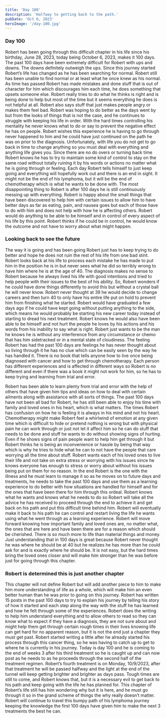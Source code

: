 ```yaml
---
title: 'Day 100'
description: 'Halfway to getting back to the path.'
pubDate: 'Oct 6, 2023'
heroImage: '/day-100.jpg'
---
```


### Day 100

Robert has been going through this difficult chapter in his life since his birthday, June 28, 2023, today being October 6, 2023, makes it 100 days. The past 100 days have been extremely difficult for Robert with ups and downs. The downs definitely outweigh the ups. Since this journey started Robert’s life has changed as he has been searching for normal. Robert still has been unable to find normal or at least what he once knew as his normal. As time has passed Robert has made mistakes and done stuff that is out of character for him which discourages him each time, he does something that upsets someone else. Robert really tries to do what he thinks is right and is being done to help but most of the time but it seems everything he does is not helpful at all. Robert also says stuff that just makes people angry or makes them feel bad. Robert was hoping to do better as the days went by but from the looks of things that is not the case, and he continues to struggle with keeping his life in order. With the hard times controlling his mentality he never knows what to do or say to prevent the negative effect he has on people. Robert wishes this experience he is having to go through never happened to him and he could have just continued on the path he was on prior to the diagnosis. Unfortunately, with life you do not get to go back in time to change anything so you must deal with everything and anything life gives you. Since there are no do overs or turning back time Robert knows he has to try to maintain some kind of control to stay on the same road without totally ruining it by his words or actions no matter what he is going through or feeling. Each day Robert tells himself to just keep going and everything will hopefully work out and there is an end in sight. It might not be the end of his lymphoma, but it will be the end of chemotherapy which is what he wants to be done with. The most disappointing thing to Robert is after 100 days he is still continuously messing up with everything. Robert is happy about the small things that have been discovered to help him with certain issues to allow him to have better days as far as eating, pain, and nausea goes but each of those have to do with him and does not help with how he is affecting others. Robert would do anything to be able to be himself and in control of every aspect of his life by this point. Robert thinks if he could be in control, he would know the outcome and not have to worry about what might happen.

### Looking back to see the future

The way it is going and has been going Robert just has to keep trying to do better and hope he does not ruin the rest of his life from one bad stint. Robert looks back at his life to process each mistake he has made to put him in the position he is in but never sees what he did so terribly wrong to have him where he is at the age of 40. The diagnosis makes no sense to Robert because he always lived his life with good intentions and tried to help people with their issues to the best of his ability. So, Robert wonders if he could have done things differently to avoid this but without a crystal ball he will never know. Robert never thought at 39 he would decide to change careers and then turn 40 to only have his entire life put on hold to prevent him from finishing what he started. Robert would have graduated a few days ago if he could have kept going without putting anything to the side, which means he would probably be starting his new career today instead of starting to dread his next treatment. Robert knows he would also have been able to be himself and not hurt the people he loves by his actions and his words from his inability to say what is right. Robert just wants to be the man he knows he is without any interference from any circumstance or chemo that has him sidetracked or in a mental state of cloudiness. The feeling Robert has had the past 100 days are feelings he has never thought about so living through it he has no clue which can be easily seen by the way he has handled it. There is no book that tells anyone how to live once being diagnosed with cancer and how to get through chemotherapy. Each person has different experiences and is affected in different ways so Robert is no different and even if there was a book it might not work for him, so he has to keep trying and learning from trial and error.

Robert has been able to learn plenty from trial and error with the help of others that have given him tips and ideas on how to deal with certain ailments along with assistance with all sorts of things. The past 100 days have not been all bad for Robert, he has still been able to enjoy his time with family and loved ones in his heart, which is what matters. The times Robert has confusion on how he is feeling it is always in his mind and not his heart. Chemotherapy might make Robert feel a whirlwind of emotion at any given time which is difficult to hide or pretend nothing is wrong but with physical pain he can work through or just not let it affect him so he can do stuff that needs to be done and stuff he wants to do without showing signs of hurting. Even if he shows signs of pain people want to help him get through it but Robert thinks he is being an inconvenience or hassle by being that way which is why he tries to hide what he can to not have the people that care worrying all the time about stuff. Robert wants each of his loved ones to live their life and not take on extra stress or worrying with his issues since he knows everyone has enough to stress or worry about without his issues being put on them for no reason. In the end Robert is the one with the illness and he must learn to manage it so as he moves on to future days and treatments, he needs to take the past 100 days and use them as a learning experience to do better with how situations are handled for himself and for the ones that have been there for him through this ordeal. Robert knows what he wants and knows what he needs to do so Robert will take all the advice he has received to proceed through the end to achieve it and get back on his path and put this difficult time behind him. Robert will eventually make it back to his path he can control and restart living the life he wants using what he went through as a learning experience. Robert will move forward knowing how important family and loved ones are, no matter what, the ones that are here and have been there are for a reason which should be cherished. There is so much more to life than material things and money. Just understanding that in 100 days is great because Robert never thought he was where he should be at 40 but he realizes he has more than he could ask for and is exactly where he should be. It is not easy, but the hard times bring the loved ones closer and will make him stronger than he was before just for going through this chapter.

### Robert is determined this is just another chapter

This chapter will not define Robert but will add another piece to him to make him more understanding of life as a whole, which will make him an even better human than he was prior to going on this journey. Robert has written 15 posts in the past 100 days to try to explain his journey by telling his story of how it started and each step along the way with the stuff he has learned and how he felt through some of the experiences. Robert does the writing to help him understand everything and to allow others to read so they can know what to expect if they have a diagnosis, they are not sure about and might help them get through certain rough times in their lives knowing life can get hard for no apparent reason, but it is not the end just a chapter they must get past. Robert started writing a little after he already started his process through this cancer thing, so he was having to catch up to get to where he is currently in his journey. Today is day 100 and he is coming to the end of weeks 3 after his third treatment so he is caught up and can now post as he needs to as he proceeds through the second half of the treatment regimen. Robert’s fourth treatment is on Monday, 10/9/2023, after that treatment he will be passed halfway and the light at the end of the tunnel will keep getting brighter and brighter as days pass. Tough times are still to come, and Robert knows that, but it is a necessary evil to get back to his path and keep going with the life he has planned for. This chapter of Robert’s life still has him wondering why but it is here, and he must go through it so in the grand scheme of things the why really doesn’t matter. Robert will continue to travel this bumpy path of his lymphoma journey keeping the knowledge the first 100 days have given him to make the next 3 treatments the best he can.
